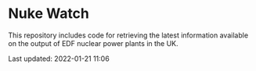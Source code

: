 # Nuke Watch

This repository includes code for retrieving the latest information available on the output of EDF nuclear power plants in the UK.

Last updated: 2022-01-21 11:06